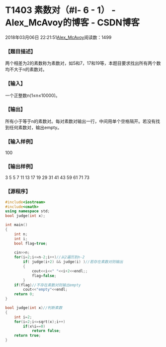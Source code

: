 # T1403	素数对（#Ⅰ- 6 - 1） - Alex_McAvoy的博客 - CSDN博客





2018年03月06日 22:21:51[Alex_McAvoy](https://me.csdn.net/u011815404)阅读数：1499








### 【题目描述】



两个相差为2的素数称为素数对，如5和7，17和19等，本题目要求找出所有两个数均不大于n的素数对。


### 【输入】

一个正整数n(1≤n≤10000)。


### 【输出】

所有小于等于n的素数对。每对素数对输出一行，中间用单个空格隔开。若没有找到任何素数对，输出empty。


### 【输入样例】

100

### 【输出样例】

3 5
5 7
11 13
17 19
29 31
41 43
59 61
71 73

### 【源程序】

```cpp
#include<iostream>
#include<cmath>
using namespace std;
bool judge(int x);

int main()
{
	int n;
	int i;
	bool flag=true;
		
	cin>>n;
	for(i=2;i<=n-2;i++)//从2遍历到n-2
		if( judge(i+2) && judge(i) )//若存在素数对则输出
		{
			cout<<i<<" "<<i+2<<endl;;
			flag=false;
		}
	if(flag)//不存在素数对则输出empty
		cout<<"empty"<<endl;
	return 0;
}

bool judge(int x)//判断素数
{
	int i=2;
	for(i=2;i<=sqrt(x);i++)
		if(x%i==0)
			return false;
	return true;
}
```




